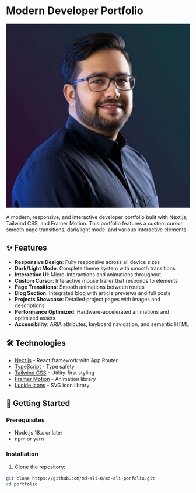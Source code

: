 # Modern Developer Portfolio

![Portfolio Preview](/public/professional-developer-portrait.png)

A modern, responsive, and interactive developer portfolio built with Next.js, Tailwind CSS, and Framer Motion. This portfolio features a custom cursor, smooth page transitions, dark/light mode, and various interactive elements.

## ✨ Features

-   **Responsive Design**: Fully responsive across all device sizes
-   **Dark/Light Mode**: Complete theme system with smooth transitions
-   **Interactive UI**: Micro-interactions and animations throughout
-   **Custom Cursor**: Interactive mouse trailer that responds to elements
-   **Page Transitions**: Smooth animations between routes
-   **Blog Section**: Integrated blog with article previews and full posts
-   **Projects Showcase**: Detailed project pages with images and descriptions
-   **Performance Optimized**: Hardware-accelerated animations and optimized assets
-   **Accessibility**: ARIA attributes, keyboard navigation, and semantic HTML

## 🛠️ Technologies

-   [Next.js](https://nextjs.org/) - React framework with App Router
-   [TypeScript](https://www.typescriptlang.org/) - Type safety
-   [Tailwind CSS](https://tailwindcss.com/) - Utility-first styling
-   [Framer Motion](https://www.framer.com/motion/) - Animation library
-   [Lucide Icons](https://lucide.dev/) - SVG icon library

## 🚀 Getting Started

### Prerequisites

-   Node.js 18.x or later
-   npm or yarn

### Installation

1. Clone the repository:

```bash
git clone https://github.com/md-ali-0/md-ali-porfolio.git
cd portfolio
```
